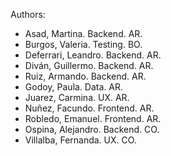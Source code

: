 Authors:
* Asad, Martina. Backend. AR.
* Burgos, Valeria. Testing. BO.
* Deferrari, Leandro. Backend. AR.
* Diván, Guillermo. Backend. AR.
* Ruiz, Armando. Backend. AR.
* Godoy, Paula. Data. AR.
* Juarez, Carmina. UX. AR.
* Nuñez, Facundo. Frontend. AR.
* Robledo, Emanuel. Frontend. AR.
* Ospina, Alejandro. Backend. CO.
* Villalba, Fernanda. UX. CO.
